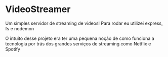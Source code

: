 # VideoStreamer

Um simples servidor de streaming de videos!
Para rodar eu utilizei express, fs e nodemon 

O intuito desse projeto era ter uma pequena noção de como funciona a tecnologia por trás dos grandes serviços de streaming como Netflix e Spotify
